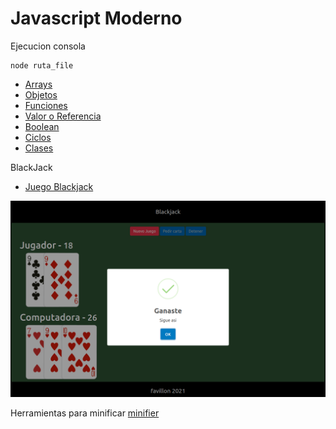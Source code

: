 # Javascript Moderno

Ejecucion consola 

```shell
node ruta_file
```

* [Arrays](./01-fundamento/arreglos.js)
* [Objetos](./01-fundamento/objetosLiterales.js)
* [Funciones](./01-fundamento/functiones.js)
* [Valor o Referencia](./01-fundamento/valor-referencia.js)
* [Boolean](./01-fundamento/boolean.js)
* [Ciclos](./01-fundamento/ciclos.js)
* [Clases](./01-fundamento/classes/)



BlackJack

* [Juego Blackjack](./02-blackjack/)

![blackjack](./img/blackjack.png)


Herramientas para minificar [minifier](https://javascript-minifier.com/)
